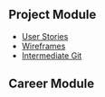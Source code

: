 ## Project Module

- [User Stories](project-module/user-stories.html)
- [Wireframes](project-module/wireframes.html)
- [Intermediate Git](project-module/intermediate-git.html)

## Career Module